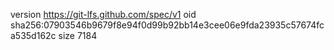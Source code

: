 version https://git-lfs.github.com/spec/v1
oid sha256:07903546b9679f8e94f0d99b92bb14e3cee06e9fda23935c57674fca535d162c
size 7184
